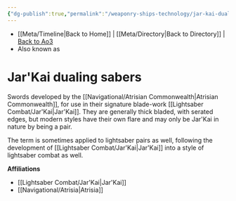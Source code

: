 ```yaml
---
{"dg-publish":true,"permalink":"/weaponry-ships-technology/jar-kai-dualing-sabers/"}
---
```


- [[Meta/Timeline\|Back to Home]] | [[Meta/Directory\|Back to Directory]] | [Back to Ao3](https://archiveofourown.org/works/19334440/chapters/45992584)
- Also known as

# Jar'Kai dualing sabers
Swords developed by the [[Navigational/Atrisian Commonwealth\|Atrisian Commonwealth]], for use in their signature blade-work [[Lightsaber Combat/Jar'Kai\|Jar'Kai]]. They are generally thick bladed, with serated edges, but modern styles have their own flare and may only be Jar'Kai in nature by being a pair. 

The term is sometimes applied to lightsaber pairs as well, following the development of [[Lightsaber Combat/Jar'Kai\|Jar'Kai]] into a style of lightsaber combat as well.

**Affiliations** 
- [[Lightsaber Combat/Jar'Kai\|Jar'Kai]]
- [[Navigational/Atrisia\|Atrisia]]
